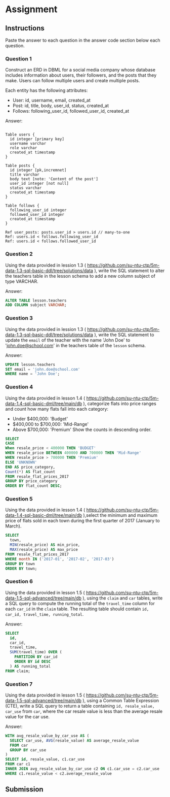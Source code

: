 # Assignment

## Instructions

Paste the answer to each question in the answer code section below each question.

### Question 1

Construct an ERD in DBML for a social media company whose database includes information about users, their followers, and the posts that they make. Users can follow multiple users and create multiple posts.

Each entity has the following attributes:

- User: id, username, email, created_at
- Post: id, title, body, user_id, status, created_at
- Follows: following_user_id, followed_user_id, created_at

Answer:

```dbml

Table users {
  id integer [primary key]
  username varchar
  role varchar
  created_at timestamp
}

Table posts {
  id integer [pk,incremnet]
  title varchar
  body text [note: 'Content of the post']
  user_id integer [not null]
  status varchar
  created_at timestamp
}

Table follows {
  following_user_id integer
  followed_user_id integer
  created_at timestamp
}

Ref user_posts: posts.user_id > users.id // many-to-one
Ref: users.id < follows.following_user_id
Ref: users.id < follows.followed_user_id
```
### Question 2

Using the data provided in lession 1.3 ( https://github.com/su-ntu-ctp/5m-data-1.3-sql-basic-ddl/tree/solutions/data ), write the SQL statement to alter the teachers table in the lesson schema to add a new column subject of type VARCHAR.

Answer:

```sql
ALTER TABLE lesson.teachers
ADD COLUMN subject VARCHAR;
```

### Question 3

Using the data provided in lession 1.3 ( https://github.com/su-ntu-ctp/5m-data-1.3-sql-basic-ddl/tree/solutions/data ), write the SQL statement to update the `email` of the teacher with the name 'John Doe' to 'john.doe@school.com' in the teachers table of the `lesson` schema.

Answer:

```sql
UPDATE lesson.teachers
SET email = 'john.doe@school.com'
WHERE name = 'John Doe';
```
### Question 4

Using the data provided in lesson 1.4 ( https://github.com/su-ntu-ctp/5m-data-1.4-sql-basic-dml/tree/main/db ), categorize flats into price ranges and count how many flats fall into each category:

- Under $400,000: 'Budget'
- $400,000 to $700,000: 'Mid-Range'
- Above $700,000: 'Premium'
  Show the counts in descending order.

```sql
SELECT 
CASE
When resale_price < 400000 THEN 'BUDGET'
WHEN resale_price BETWEEN 400000 AND 700000 THEN 'Mid-Range'
WHEN resale_price > 700000 THEN 'Premium'
ELSE 'UNKNOWN'
END AS price_category,
Count(*) AS flat_count
FROM resale_flat_prices_2017
GROUP BY price_category
ORDER BY flat_count DESC;
```

### Question 5

Using the data provided in lesson 1.4 ( https://github.com/su-ntu-ctp/5m-data-1.4-sql-basic-dml/tree/main/db ),select the minimum and maximum price of flats sold in each town during the first quarter of 2017 (January to March).

```sql
SELECT 
  town,
  MIN(resale_price) AS min_price,
  MAX(resale_price) AS max_price
FROM resale_flat_prices_2017
WHERE month IN ('2017-01', '2017-02', '2017-03')
GROUP BY town
ORDER BY town;


```
### Question 6

Using the data provided in lesson 1.5 ( https://github.com/su-ntu-ctp/5m-data-1.5-sql-advanced/tree/main/db ), using the `claim` and `car` tables, write a SQL query to compute the running total of the `travel_time` column for each `car_id` in the `claim` table. The resulting table should contain `id, car_id, travel_time, running_total`.

Answer:

```sql
SELECT
  id,
  car_id,
  travel_time,
  SUM(travel_time) OVER (
    PARTITION BY car_id
    ORDER BY id DESC
  ) AS running_total
FROM claim;
```

### Question 7

Using the data provided in lesson 1.5 ( https://github.com/su-ntu-ctp/5m-data-1.5-sql-advanced/tree/main/db ), using a Common Table Expression (CTE), write a SQL query to return a table containing `id, resale_value, car_use` from `car`, where the car resale value is less than the average resale value for the car use.

Answer:

```sql
WITH avg_resale_value_by_car_use AS (
  SELECT car_use, AVG(resale_value) AS average_resale_value
  FROM car
  GROUP BY car_use
)
SELECT id, resale_value, c1.car_use
FROM car c1
INNER JOIN avg_resale_value_by_car_use c2 ON c1.car_use = c2.car_use
WHERE c1.resale_value < c2.average_resale_value
```

## Submission
